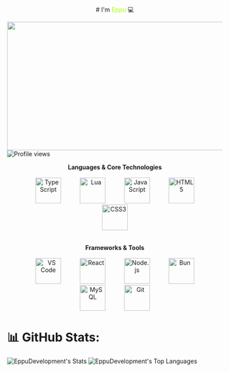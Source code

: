 <p align="center">
    # I'm <span style="color:#AAFF00;">Eppu</span> 💻


  <img src="https://i.imgur.com/8xWCaXt.png" width="1200" height="300"><br>
    <img src="https://komarev.com/ghpvc/?username=EppuDevelopment&color=blue&style=flat-square" alt="Profile views" />
  <br>
</p>




<div align="center">
  
**Languages & Core Technologies**
<p style="margin: 1rem 0 2rem;">
  <img src="https://cdn.jsdelivr.net/gh/devicons/devicon/icons/typescript/typescript-original.svg" alt="TypeScript" width="60" height="60" style="margin: 0 20px;" />
  <img src="https://cdn.jsdelivr.net/gh/devicons/devicon/icons/lua/lua-original.svg" alt="Lua" width="60" height="60" style="margin: 0 20px;" />
  <img src="https://cdn.jsdelivr.net/gh/devicons/devicon/icons/javascript/javascript-original.svg" alt="JavaScript" width="60" height="60" style="margin: 0 20px;" />
  <img src="https://cdn.jsdelivr.net/gh/devicons/devicon/icons/html5/html5-original.svg" alt="HTML5" width="60" height="60" style="margin: 0 20px;" />
  <img src="https://cdn.jsdelivr.net/gh/devicons/devicon/icons/css3/css3-original.svg" alt="CSS3" width="60" height="60" style="margin: 0 20px;" />
</p>

**Frameworks & Tools**
<p style="margin: 1rem 0;">
  <img src="https://cdn.jsdelivr.net/gh/devicons/devicon/icons/vscode/vscode-original.svg" alt="VS Code" width="60" height="60" style="margin: 0 20px;" />
  <img src="https://cdn.jsdelivr.net/gh/devicons/devicon/icons/react/react-original.svg" alt="React" width="60" height="60" style="margin: 0 20px;" />
  <img src="https://cdn.jsdelivr.net/gh/devicons/devicon/icons/nodejs/nodejs-original.svg" alt="Node.js" width="60" height="60" style="margin: 0 20px;" />
  <img src="https://cdn.jsdelivr.net/gh/devicons/devicon/icons/bun/bun-original.svg" alt="Bun" width="60" height="60" style="margin: 0 20px;" />
  <img src="https://cdn.jsdelivr.net/gh/devicons/devicon/icons/mysql/mysql-original.svg" alt="MySQL" width="60" height="60" style="margin: 0 20px;" />
  <img src="https://cdn.jsdelivr.net/gh/devicons/devicon/icons/git/git-original.svg" alt="Git" width="60" height="60" style="margin: 0 20px;" />
</p>

</div>



# 📊 GitHub Stats:
![EppuDevelopment's Stats](https://github-readme-stats.vercel.app/api?username=EppuDevelopment&theme=dark&show_icons=true&hide_border=true&count_private=true&layout=compact)
![EppuDevelopment's Top Languages](https://github-readme-stats.vercel.app/api/top-langs/?username=EppuDevelopment&theme=dark&show_icons=true&hide_border=true&layout=compact)
